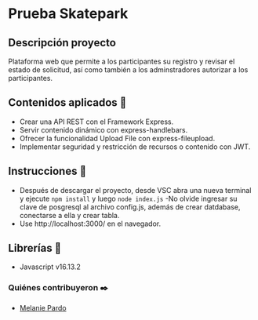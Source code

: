 
#  Prueba Skatepark

## Descripción proyecto
Plataforma web que permite a los participantes su registro y revisar el estado de solicitud, así como también a los adminstradores autorizar a los participantes.

## Contenidos aplicados 📖
- Crear una API REST con el Framework Express.
- Servir contenido dinámico con express-handlebars.
- Ofrecer la funcionalidad Upload File con express-fileupload.
- Implementar seguridad y restricción de recursos o contenido con JWT.

## Instrucciones 📌
- Después de descargar el proyecto, desde VSC abra una nueva terminal y ejecute `npm install` y luego `node index.js`
-No olvide ingresar su clave de posgresql al archivo config.js, además de crear datdabase, conectarse a ella y crear tabla.
- Use http://localhost:3000/ en el navegador. 

## Librerías 📌
- Javascript v16.13.2

### Quiénes contribuyeron ✒️
+ [Melanie Pardo](https://github.com/melaniepardo)
